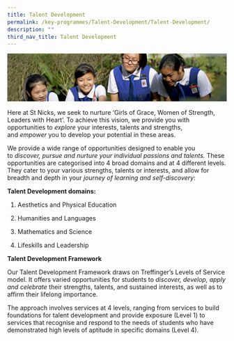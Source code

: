```yaml
---
title: Talent Development
permalink: /key-programmes/Talent-Development/Talent-Development/
description: ""
third_nav_title: Talent Development
---
```

![](/images/Learning-@-St-Nicks_v2.jpg)


Here at St Nicks, we seek to nurture ‘Girls of Grace, Women of Strength, Leaders with Heart’. To achieve this vision, we provide you with opportunities to <i>explore</i> your interests, talents and strengths, and <i>empower</i> you to develop your potential in these areas.   
  
  
We provide a wide range of opportunities designed to enable you to <i>discover, pursue and nurture your individual passions and talents.</i> These opportunities are categorised into 4 broad domains and at 4 different levels. They cater to your various strengths, talents or interests, and allow for breadth and depth in your <i>journey of learning and self-discovery</i>:  
  
<b>Talent Development domains:</b>

1.  Aesthetics and Physical Education
2.  Humanities and Languages  
    
3.  Mathematics and Science  
    
4.  Lifeskills and Leadership


<b>Talent Development Framework</b>  
  
Our Talent Development Framework draws on Treffinger’s Levels of Service model. It offers varied opportunities for students to <i>discover, develop, apply and celebrate</i> their strengths, talents, and sustained interests, as well as to affirm their lifelong importance.  
  
The approach involves services at 4 levels, ranging from services to build foundations for talent development and provide exposure (Level 1) to services that recognise and respond to the needs of students who have demonstrated high levels of aptitude in specific domains (Level 4).